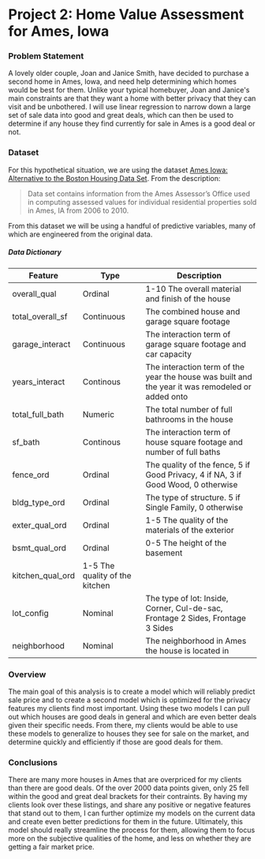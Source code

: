 # Project 2: Home Value Assessment for Ames, Iowa 

### Problem Statement 

A lovely older couple, Joan and Janice Smith, have decided to purchase a second home in Ames, Iowa, and need help determining which homes would be best for them. Unlike your typical homebuyer, Joan and Janice's main constraints are that they want a home with better privacy that they can visit and be unbothered. I will use linear regression to narrow down a large set of sale data into good and great deals, which can then be used to determine if any house they find currently for sale in Ames is a good deal or not.

### Dataset

For this hypothetical situation, we are using the dataset [Ames Iowa: Alternative to the Boston Housing Data Set](http://jse.amstat.org/v19n3/decock/DataDocumentation.txt). From the description:
>Data set contains information from the Ames Assessor’s Office used in computing assessed values for individual residential properties sold in Ames, IA from 2006 to 2010.

From this dataset we will be using a handful of predictive variables, many of which are engineered from the original data.

##### Data Dictionary

|Feature|Type|Description|
|------|------|------|
overall_qual|Ordinal|1-10 The overall material and finish of the house|
total_overall_sf|Continuous|The combined house and garage square footage|
garage_interact|Continuous|The interaction term of garage square footage and car capacity|
years_interact|Continous|The interaction term of the year the house was built and the year it was remodeled or added onto|
total_full_bath|Numeric|The total number of full bathrooms in the house|
sf_bath|Continous|The interaction term of house square footage and number of full baths|
fence_ord|Ordinal|The quality of the fence, 5 if Good Privacy, 4 if NA, 3 if Good Wood, 0 otherwise|
bldg_type_ord|Ordinal|The type of structure. 5 if Single Family, 0 otherwise|
exter_qual_ord|Ordinal|1-5 The quality of the materials of the exterior|
bsmt_qual_ord|Ordinal|0-5 The height of the basement|
kitchen_qual_ord|1-5 The quality of the kitchen|
lot_config|Nominal|The type of lot: Inside, Corner, Cul-de-sac, Frontage 2 Sides, Frontage 3 Sides|
neighborhood|Nominal|The neighborhood in Ames the house is located in|

### Overview
The main goal of this analysis is to create a model which will reliably predict sale price and to create a second model which is optimized for the privacy features my clients find most important. Using these two models I can pull out which houses are good deals in general and which are even better deals given their specific needs. From there, my clients would be able to use these models to generalize to houses they see for sale on the market, and determine quickly and efficiently if those are good deals for them.

### Conclusions
There are many more houses in Ames that are overpriced for my clients than there are good deals. Of the over 2000 data points given, only 25 fell within the good and great deal brackets for their contraints. By having my clients look over these listings, and share any positive or negative features that stand out to them, I can further optimize my models on the current data and create even better predictions for them in the future. Ultimately, this model should really streamline the process for them, allowing them to focus more on the subjective qualities of the home, and less on whether they are getting a fair market price.
